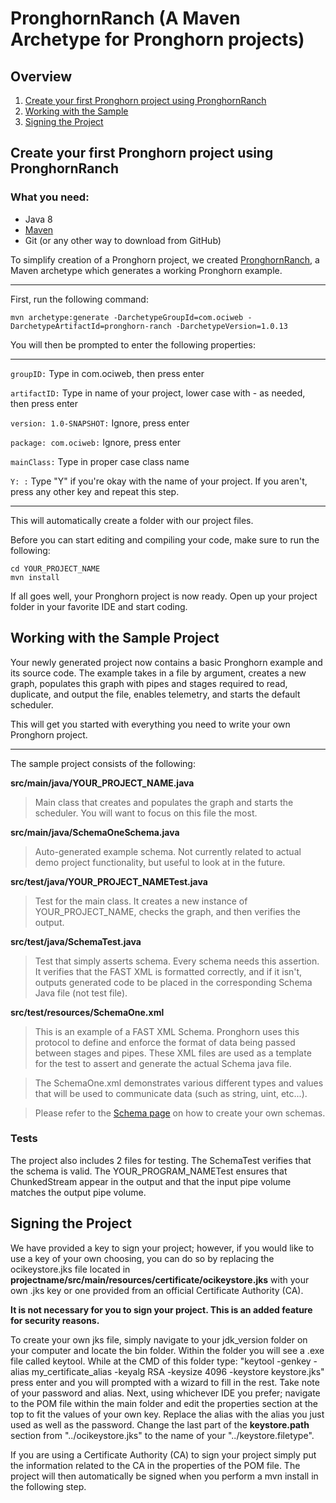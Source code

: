 # PronghornRanch (A Maven Archetype for Pronghorn projects)

## Overview
1. [Create your first Pronghorn project using PronghornRanch](#create-your-first-pronghorn-project-using-pronghornranch)
2. [Working with the Sample](#working-with-the-sample-project)
3. [Signing the Project](#signing-the-project)

## Create your first Pronghorn project using PronghornRanch

### What you need:
* Java 8
* [Maven](https://maven.apache.org/)
* Git (or any other way to download from GitHub)

To simplify creation of a Pronghorn project, we created [PronghornRanch](https://github.com/oci-pronghorn/PronghornRanch), a Maven archetype which generates a working Pronghorn example.

***


First, run the following command:

    mvn archetype:generate -DarchetypeGroupId=com.ociweb -DarchetypeArtifactId=pronghorn-ranch -DarchetypeVersion=1.0.13

You will then be prompted to enter the following properties:

***

```groupID:``` Type in com.ociweb, then press enter

```artifactID:``` Type in name of your project, lower case with - as needed, then press enter

```version: 1.0-SNAPSHOT:``` Ignore, press enter

```package: com.ociweb:``` Ignore, press enter

```mainClass:``` Type in proper case class name

```Y: :``` Type "Y" if you're okay with the name of your project. If you aren't, press any other key and repeat this step.
***

This will automatically create a folder with our project files.

Before you can start editing and compiling your code, make sure to run the following:

    cd YOUR_PROJECT_NAME
    mvn install

If all goes well, your Pronghorn project is now ready. Open up your project folder in your favorite IDE and start coding.

## Working with the Sample Project
Your newly generated project now contains a basic Pronghorn example and its source code. The example takes in a file by argument, creates a new graph, populates this graph with pipes and stages required to read, duplicate, and output the file, enables telemetry, and starts the default scheduler.

This will get you started with everything you need to write your own Pronghorn project.

***

The sample project consists of the following:

**src/main/java/YOUR_PROJECT_NAME.java**

> Main class that creates and populates the graph and starts the scheduler. You will want to focus on this file the most.

**src/main/java/SchemaOneSchema.java**

> Auto-generated example schema. Not currently related to actual demo project functionality, but useful to look at in the future.

**src/test/java/YOUR_PROJECT_NAMETest.java**

> Test for the main class. It creates a new instance of YOUR_PROJECT_NAME, checks the graph, and then  verifies the output.

**src/test/java/SchemaTest.java**

> Test that simply asserts schema. Every schema needs this assertion. It verifies that the FAST XML is formatted correctly, and if it isn't, outputs generated code to be placed in the corresponding Schema Java file (not test file).

**src/test/resources/SchemaOne.xml**

> This is an example of a FAST XML Schema. Pronghorn uses this protocol to define and enforce the format of data being passed between stages and pipes. These XML files are used as a template for the test to assert and generate the actual Schema java file.

> The SchemaOne.xml demonstrates various different types and values that will be used to communicate data (such as string, uint, etc...).

> Please refer to the [Schema page](../wiki/schema) on how to create your own schemas.

### Tests
The project also includes 2 files for testing. The SchemaTest verifies that the schema is valid. The YOUR_PROGRAM_NAMETest ensures that ChunkedStream appear in the output and that the input pipe volume matches the output pipe volume.

## Signing the Project

We have provided a key to sign your project; however, if you would like to use a key of your own choosing, you can do so by replacing the ocikeystore.jks file located in **projectname/src/main/resources/certificate/ocikeystore.jks** with your own .jks key or one provided from an official Certificate Authority (CA).

**It is not necessary for you to sign your project. This is an added feature for security reasons.**

To create your own jks file, simply navigate to your jdk_version folder on your computer and locate the bin folder. Within the folder you will see a .exe file called keytool. While at the CMD of this folder type: "keytool -genkey -alias my_certificate_alias -keyalg RSA -keysize 4096 -keystore keystore.jks" press enter and you will prompted with a wizard to fill in the rest. Take note of your password and alias. Next, using whichever IDE you prefer; navigate to the POM file within the main folder and edit the properties section at the top to fit the values of your own key. Replace the alias with the alias you just used as well as the password. Change the last part of the **keystore.path** section from "../ocikeystore.jks" to the name of your "../keystore.filetype".

If you are using a Certificate Authority (CA) to sign your project simply put the information related to the CA in the properties of the POM file. The project will then automatically be signed when you perform a mvn install in the following step.
